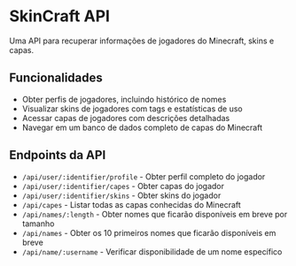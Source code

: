 # SkinCraft API

Uma API para recuperar informações de jogadores do Minecraft, skins e capas.

## Funcionalidades

- Obter perfis de jogadores, incluindo histórico de nomes
- Visualizar skins de jogadores com tags e estatísticas de uso
- Acessar capas de jogadores com descrições detalhadas
- Navegar em um banco de dados completo de capas do Minecraft

## Endpoints da API

- `/api/user/:identifier/profile` - Obter perfil completo do jogador
- `/api/user/:identifier/capes` - Obter capas do jogador
- `/api/user/:identifier/skins` - Obter skins do jogador
- `/api/capes` - Listar todas as capas conhecidas do Minecraft
- `/api/names/:length` - Obter nomes que ficarão disponíveis em breve por tamanho
- `/api/names` - Obter os 10 primeiros nomes que ficarão disponíveis em breve
- `/api/name/:username` - Verificar disponibilidade de um nome específico
